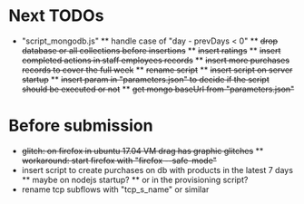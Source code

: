 # Next TODOs
* "script_mongodb.js"
** handle case of "day - prevDays < 0"
** ~~drop database or all collections before insertions~~
** ~~insert ratings~~
** ~~insert completed actions in staff employees records~~
** ~~insert more purchases records to cover the full week~~
** ~~rename script~~
** ~~insert script on server startup~~
** ~~insert param in "parameters.json" to decide if the script should be executed or not~~
** ~~get mongo baseUrl from "parameters.json"~~

# Before submission
* ~~glitch: on firefox in ubuntu 17.04 VM drag has graphic glitches~~
** ~~workaround: start firefox with "firefox --safe-mode"~~
* insert script to create purchases on db with products in the latest 7 days
** maybe on nodejs startup?
** or in the provisioning script?
* rename tcp subflows with "tcp_s_name" or similar